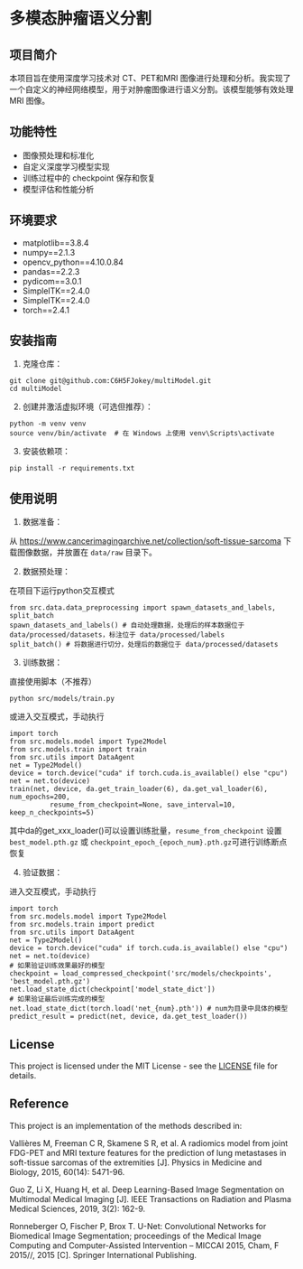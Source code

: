 # 多模态肿瘤语义分割

## 项目简介

本项目旨在使用深度学习技术对 CT、PET和MRI 图像进行处理和分析。我实现了一个自定义的神经网络模型，用于对肿瘤图像进行语义分割。该模型能够有效处理 MRI 图像。

## 功能特性

- 图像预处理和标准化
- 自定义深度学习模型实现
- 训练过程中的 checkpoint 保存和恢复
- 模型评估和性能分析

## 环境要求

- matplotlib==3.8.4
- numpy==2.1.3
- opencv_python==4.10.0.84
- pandas==2.2.3
- pydicom==3.0.1
- SimpleITK==2.4.0
- SimpleITK==2.4.0
- torch==2.4.1

## 安装指南

1. 克隆仓库：

```
git clone git@github.com:C6H5FJokey/multiModel.git
cd multiModel
```

2. 创建并激活虚拟环境（可选但推荐）：

```
python -m venv venv
source venv/bin/activate  # 在 Windows 上使用 venv\Scripts\activate
```

3. 安装依赖项：

```
pip install -r requirements.txt
```


## 使用说明

1. 数据准备：

从 https://www.cancerimagingarchive.net/collection/soft-tissue-sarcoma 下载图像数据，并放置在 `data/raw` 目录下。

2. 数据预处理：

在项目下运行python交互模式
```
from src.data.data_preprocessing import spawn_datasets_and_labels, split_batch
spawn_datasets_and_labels() # 自动处理数据，处理后的样本数据位于 data/processed/datasets，标注位于 data/processed/labels
split_batch() # 将数据进行切分，处理后的数据位于 data/processed/datasets
```

3. 训练数据：

直接使用脚本（不推荐）
```
python src/models/train.py
```
或进入交互模式，手动执行
```
import torch
from src.models.model import Type2Model
from src.models.train import train
from src.utils import DataAgent
net = Type2Model()
device = torch.device("cuda" if torch.cuda.is_available() else "cpu")
net = net.to(device)
train(net, device, da.get_train_loader(6), da.get_val_loader(6), num_epochs=200, 
          resume_from_checkpoint=None, save_interval=10, keep_n_checkpoints=5)
```
其中da的get_xxx_loader()可以设置训练批量，`resume_from_checkpoint` 设置 `best_model.pth.gz` 或 `checkpoint_epoch_{epoch_num}.pth.gz`可进行训练断点恢复

4. 验证数据：

进入交互模式，手动执行
```
import torch
from src.models.model import Type2Model
from src.models.train import predict
from src.utils import DataAgent
net = Type2Model()
device = torch.device("cuda" if torch.cuda.is_available() else "cpu")
net = net.to(device)
# 如果验证训练效果最好的模型
checkpoint = load_compressed_checkpoint('src/models/checkpoints', 'best_model.pth.gz')
net.load_state_dict(checkpoint['model_state_dict'])
# 如果验证最后训练完成的模型
net.load_state_dict(torch.load('net_{num}.pth')) # num为目录中具体的模型
predict_result = predict(net, device, da.get_test_loader())
```

## License

This project is licensed under the MIT License - see the [LICENSE](LICENSE) file for details.


## Reference

This project is an implementation of the methods described in:

Vallières M, Freeman C R, Skamene S R, et al. A radiomics model from joint FDG-PET and MRI texture features for the prediction of lung metastases in soft-tissue sarcomas of the extremities [J]. Physics in Medicine and Biology, 2015, 60(14): 5471-96.

Guo Z, Li X, Huang H, et al. Deep Learning-Based Image Segmentation on Multimodal Medical Imaging [J]. IEEE Transactions on Radiation and Plasma Medical Sciences, 2019, 3(2): 162-9.

Ronneberger O, Fischer P, Brox T. U-Net: Convolutional Networks for Biomedical Image Segmentation; proceedings of the Medical Image Computing and Computer-Assisted Intervention – MICCAI 2015, Cham, F 2015//, 2015 [C]. Springer International Publishing.
